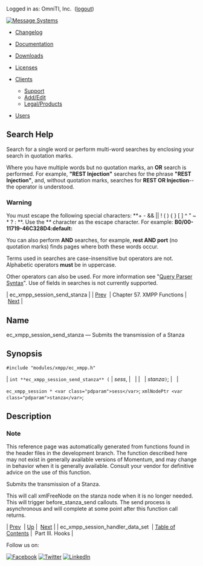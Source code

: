 Logged in as: OmniTI, Inc.  ([logout](https://support.messagesystems.com/logout.php))

[![Message Systems](https://support.messagesystems.com/images/ms-white205.png)](https://support.messagesystems.com/start.php) 

*   [Changelog](https://support.messagesystems.com/start.php?show=changelog)
*   [Documentation](https://support.messagesystems.com/docs/)
*   [Downloads](https://support.messagesystems.com/start.php)

*   [Licenses](https://support.messagesystems.com/license_summary.php)
*   <a href="">Clients</a>
    *   [Support](https://support.messagesystems.com/cs.php)
    *   [Add/Edit](https://support.messagesystems.com/edit_client.php)
    *   [Legal/Products](https://support.messagesystems.com/edit_products.php)
*   [Users](https://support.messagesystems.com/edit_customer.php)

## Search Help

Search for a single word or perform multi-word searches by enclosing your search in quotation marks.

Where you have multiple words but no quotation marks, an **OR** search is performed. For example, **"REST Injection"** searches for the phrase **"REST Injection"**, and, without quotation marks, searches for **REST OR Injection**--the operator is understood.

### Warning

You must escape the following special characters: **+ - && || ! ( ) { } [ ] ^ " ~ * ? : \**. Use the **\** character as the escape character. For example: **B0/00-11719-46C328D4\:default\:**

You can also perform **AND** searches, for example, **rest AND port** (no quotation marks) finds pages where both these words occur.

Terms used in searches are case-insensitive but operators are not. Alphabetic operators **must** be in uppercase.

Other operators can also be used. For more information see "[Query Parser Syntax](https://lucene.apache.org/core/old_versioned_docs/versions/3_0_0/queryparsersyntax.html)". Use of fields in searches is not currently supported.

| ec_xmpp_session_send_stanza |
| [Prev](apis.ec_xmpp_session_handler_data_set.php)  | Chapter 57. XMPP Functions |  [Next](hooks.php) |

<a name="apis.ec_xmpp_session_send_stanza"></a>
## Name

ec_xmpp_session_send_stanza — Submits the transmission of a Stanza

## Synopsis

`#include "modules/xmpp/ec_xmpp.h"`

| `int **ec_xmpp_session_send_stanza** (` | <var class="pdparam">sess</var>, |   |
|   | <var class="pdparam">stanza</var>`)`; |   |

`ec_xmpp_session * <var class="pdparam">sess</var>`;
`xmlNodePtr <var class="pdparam">stanza</var>`;<a name="idp37215008"></a>
## Description

### Note

This reference page was automatically generated from functions found in the header files in the development branch. The function described here may not exist in generally available versions of Momentum, and may change in behavior when it is generally available. Consult your vendor for definitive advice on the use of this function.

Submits the transmission of a Stanza.

This will call xmlFreeNode on the stanza node when it is no longer needed. This will trigger before_stanza_send callouts. The send process is asynchronous and will complete at some point after this function call returns.

| [Prev](apis.ec_xmpp_session_handler_data_set.php)  | [Up](xmpp.php) |  [Next](hooks.php) |
| ec_xmpp_session_handler_data_set  | [Table of Contents](index.php) |  Part III. Hooks |

Follow us on:

[![Facebook](https://support.messagesystems.com/images/icon-facebook.png)](http://www.facebook.com/messagesystems) [![Twitter](https://support.messagesystems.com/images/icon-twitter.png)](http://twitter.com/#!/MessageSystems) [![LinkedIn](https://support.messagesystems.com/images/icon-linkedin.png)](http://www.linkedin.com/company/message-systems)